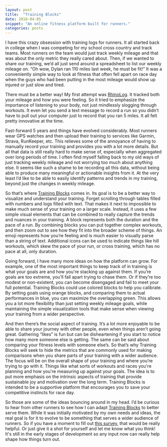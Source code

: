 ```yaml
---
layout: post
title:  "Training Blocks"
date: 2018-04-05
snippet: "An online fitness platform built for runners."
categories: posts
---
```


I have this crazy obsession with training logs for runners. It all started
back in college when I was competing for my school cross country and track
teams. Most runners on the team would just track weekly mileage and that was
about the only metric they really cared about. Then, if we wanted to share
our training, we’d all just send around a spreadsheet to list our weekly
mileage on. “Oh wow, Dylan ran 110 miles last week, he must be fit!” It was a
conveniently simple way to look at fitness that often fell apart on race day
when the guys who had been putting in the most mileage would show up injured
or just slow and tired.

There must be a better way! My first attempt was
[RhinoLog](http://rhino-log.herokuapp.com/). It tracked both your mileage and
how you were feeling. So it tried to emphasize the importance of listening to
your body, not just mindlessly slogging through workouts. It even let you
send a text message to record a run so you didn’t have to pull out your
computer just to record that you ran 5 miles. It all felt pretty innovative at the
time.

Fast-forward 5 years and things have evolved considerably. Most
runners wear GPS watches and then upload their training to services like
Garmin, Strava, RunKeeper, etc. This relieves some of the annoyance of having
to manually record your training and provides you with a lot more details.
But all that data is still really hard to make sense of, especially when
aggregated over long periods of time. I often find myself falling back to my
old ways of just tracking weekly mileage and not worrying too much about
anything else. It seems like such a shame to be recording all this data,
without being able to produce many meaningful or actionable insights from
it. At the very least I’d like to be able to easily identify patterns and
trends in my training, beyond just the changes in weekly mileage.

So that’s where [Training Blocks](http://www.trainingblocks.co/) comes in. Its
goal is to be a better way to visualize and understand your training. Forget
scrolling through tables filled with numbers and logs filled with text. That
makes it next to impossible to make much sense of your training on a larger
scale. Instead, it uses a few simple visual elements that can be combined to
really capture the trends and nuances in your training. A block represents
both the duration and the pace of a run. By combining blocks you can put
together complex workouts, and then zoom out to see how they fit into the
broader scheme of things. An emoji represents how you’re feeling and is much
easier to visually parse than a string of text. Additional icons can be used
to indicate things like hill workouts, which skew the pace of your run, or
cross training, which has no pace at all, only duration.

Going forward, I have many more ideas on how the platform can grow. For
example, one of the most important things to keep track of in training is
what your goals are and how you're stacking up against them. If you’re goals
are too extreme, you’ll fall apart trying to chase them. Or if they’re too
modest or non-existent, you can become disengaged and fail to meet your full
potential. Training Blocks could use colored blocks to help you calibrate. By
setting goals using orange blocks, and comparing them to actual performances
in blue, you can maximize the overlapping green. This allows you a lot more
flexibility than just setting weekly mileage goals, while maintaining the
simple visualization tools that make sense when viewing your training from a
wider perspective.

And then there’s the social aspect of training. It’s a lot more enjoyable to
be able to share your journey with other people, even when things aren’t
going great. Gathering “likes” is fun but can be disheartening if you start
to notice how many more someone else is getting. The same can be said
about comparing your fitness levels with someone else’s. So that’s why
Training Blocks will seek to hide the metrics that are commonly used for
making comparisons when you share parts of your training with a wider
audience. The focus will be on the overall shape of your training and where
you’re trying to go with it. Things like what sorts of workouts and races
you're planning and how you're measuring up against your goals. The idea is to
put more emphasis on the intrinsic aspects of training that provide
sustainable joy and motivation over the long term. Training Blocks is
intended to be a supportive platform that encourages you to save your
competitive instincts for race day.

So those are some of the ideas bouncing around in my head. I’d be curious to
hear from other runners to see how I can adapt [Training
Blocks](http://www.trainingblocks.co/) to better serve them. While it
was initially motivated by my own needs and ideas, the real goal is
for it to evolve to be something that serves a wider audience of runners. So if
you have a moment to fill out [this
survey](https://goo.gl/forms/nPLB2NZNfGoUXZvS2), that would be really
helpful. Or just give it a shot for yourself and let me know what you think!
It's still in the early stages of development so any input now can really
help shape how things turn out.

